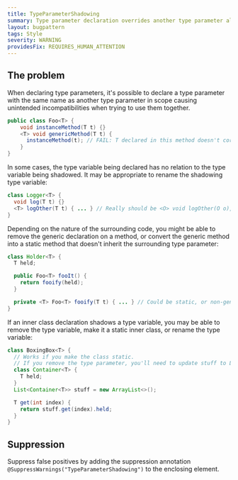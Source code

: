 ```yaml
---
title: TypeParameterShadowing
summary: Type parameter declaration overrides another type parameter already declared
layout: bugpattern
tags: Style
severity: WARNING
providesFix: REQUIRES_HUMAN_ATTENTION
---
```


<!--
*** AUTO-GENERATED, DO NOT MODIFY ***
To make changes, edit the @BugPattern annotation or the explanation in docs/bugpattern.
-->

## The problem
When declaring type parameters, it's possible to declare a type parameter with
the same name as another type parameter in scope causing unintended
incompatibilities when trying to use them together.

```java
public class Foo<T> {
    void instanceMethod(T t) {}
    <T> void genericMethod(T t) {
      instanceMethod(t); // FAIL: T declared in this method doesn't correspond to Foo<T>'s T
    }
}
```

In some cases, the type variable being declared has no relation to the type
variable being shadowed. It may be appropriate to rename the shadowing type
variable:

```java
class Logger<T> {
  void log(T t) {}
  <T> logOther(T t) { ... } // Really should be <O> void logOther(O o), since this T is unrelated.
}
```

Depending on the nature of the surrounding code, you might be able to remove the
generic declaration on a method, or convert the generic method into a static
method that doesn't inherit the surrounding type parameter:

```java
class Holder<T> {
  T held;

  public Foo<T> fooIt() {
    return fooify(held);
  }

  private <T> Foo<T> fooify(T t) { ... } // Could be static, or non-generic
}
```

If an inner class declaration shadows a type variable, you may be able to remove
the type variable, make it a static inner class, or rename the type variable:

```java
class BoxingBox<T> {
  // Works if you make the class static.
  // If you remove the type parameter, you'll need to update stuff to List<Container>
  class Container<T> {
    T held;
  }
  List<Container<T>> stuff = new ArrayList<>();

  T get(int index) {
    return stuff.get(index).held;
  }
}
```

## Suppression
Suppress false positives by adding the suppression annotation `@SuppressWarnings("TypeParameterShadowing")` to the enclosing element.
